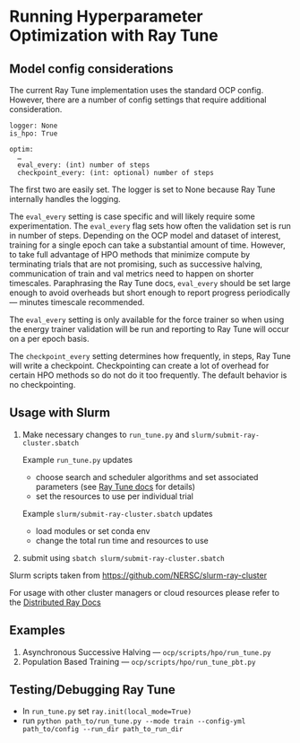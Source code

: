 # Running Hyperparameter Optimization with Ray Tune

## Model config considerations

The current Ray Tune implementation uses the standard OCP config. However, there are a number of config settings that require additional consideration.

```
logger: None
is_hpo: True

optim:
  …
  eval_every: (int) number of steps
  checkpoint_every: (int: optional) number of steps
```
The first two are easily set. The logger is set to None because Ray Tune internally handles the logging.

The `eval_every` setting is case specific and will likely require some experimentation. The `eval_every` flag sets how often the validation set is run in number of steps. Depending on the OCP model and dataset of interest, training for a single epoch can take a substantial amount of time. However, to take full advantage of HPO methods that minimize compute by terminating trials that are not promising, such as successive halving, communication of train and val metrics need to happen on shorter timescales. Paraphrasing the Ray Tune docs, `eval_every` should be set large enough to avoid overheads but short enough to report progress periodically — minutes timescale recommended.

The `eval_every` setting is only available for the force trainer so when using the energy trainer validation will be run and reporting to Ray Tune will occur on a per epoch basis.

The `checkpoint_every` setting determines how frequently, in steps, Ray Tune will write a checkpoint. Checkpointing can create a lot of overhead for certain HPO methods so do not do it too frequently. The default behavior is no checkpointing.

## Usage with Slurm

1. Make necessary changes to `run_tune.py` and `slurm/submit-ray-cluster.sbatch`

    Example `run_tune.py` updates
    - choose search and scheduler algorithms and set associated parameters (see [Ray Tune docs](https://docs.ray.io/en/master/tune/index.html) for details)
    - set the resources to use per individual trial

    Example `slurm/submit-ray-cluster.sbatch` updates
    - load modules or set conda env
    - change the total run time and resources to use

2. submit using `sbatch slurm/submit-ray-cluster.sbatch`

Slurm scripts taken from https://github.com/NERSC/slurm-ray-cluster

For usage with other cluster managers or cloud resources please refer to the
[Distributed Ray Docs](https://docs.ray.io/en/master/cluster/index.html#)

## Examples

1. Asynchronous Successive Halving — `ocp/scripts/hpo/run_tune.py`
2. Population Based Training — `ocp/scripts/hpo/run_tune_pbt.py`

## Testing/Debugging Ray Tune

- In `run_tune.py` set `ray.init(local_mode=True)`
- run `python path_to/run_tune.py --mode train --config-yml path_to/config --run_dir path_to_run_dir`
